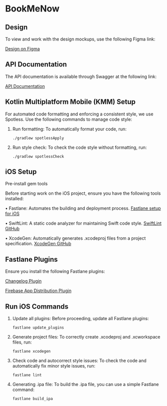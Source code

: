 # BookMeNow

## Design

To view and work with the design mockups, use the following Figma link:

[Design on Figma](https://www.figma.com/file/tQct25XxTRIIkbyPTU2lnW/BookMe-v1?type=design&node-id=727%3A25421&mode=design&t=eBtOgRJ4RPWPOBlG-1)

## API Documentation

The API documentation is available through Swagger at the following link:

[API Documentation](https://bookmeservice.azurewebsites.net/swagger/index.html)

## Kotlin Multiplatform Mobile (KMM) Setup

For automated code formatting and enforcing a consistent style, we use Spotless. Use the following commands to manage code style:

1. Run formatting:
   To automatically format your code, run:

   `./gradlew spotlessApply`

2. Run style check:
   To check the code style without formatting, run:

    `./gradlew spotlessCheck`


## iOS Setup

Pre-install gem tools

Before starting work on the iOS project, ensure you have the following tools installed:

• Fastlane: Automates the building and deployment process.
  [Fastlane setup for iOS](https://docs.fastlane.tools/getting-started/ios/setup)

• SwiftLint: A static code analyzer for maintaining Swift code style.
  [SwiftLint GitHub](https://github.com/realm/SwiftLint)

• XcodeGen: Automatically generates .xcodeproj files from a project specification.
  [XcodeGen GitHub](https://github.com/yonaskolb/XcodeGen)

## Fastlane Plugins

Ensure you install the following Fastlane plugins:

  [Changelog Plugin](https://github.com/pajapro/fastlane-plugin-changelog)

  [Firebase App Distribution Plugin](https://github.com/firebase/fastlane-plugin-firebase_app_distribution)


## Run iOS Commands

1. Update all plugins:
   Before proceeding, update all Fastlane plugins:

    `fastlane update_plugins`

2. Generate project files:
   To correctly create .xcodeproj and .xcworkspace files, run:

    `fastlane xcodegen`

3. Check code and autocorrect style issues:
   To check the code and automatically fix minor style issues, run:

    `fastlane lint`

4. Generating .ipa file:
   To build the .ipa file, you can use a simple Fastlane command:

    `fastlane build_ipa`
